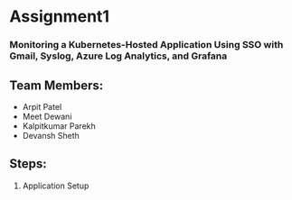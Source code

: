 # Assignment1
### Monitoring a Kubernetes-Hosted Application Using SSO with Gmail, Syslog, Azure Log Analytics, and Grafana

## Team Members:

- Arpit Patel
- Meet Dewani
- Kalpitkumar Parekh
- Devansh Sheth

## Steps:

1. Application Setup